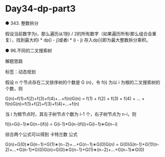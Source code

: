 # Day34-dp-part3

● 343. 整数拆分 

假设当前数字为i，那么遍历从1到i / 2的所有数字（如果遍历所有i那么组合会重复），找到最大的i * dp[i - j]或者i * (i - j) 存入dp[i]即为最大整数拆分乘积。

● 96.不同的二叉搜索树 

解题思路

标签：动态规划

假设 n 个节点存在二叉排序树的个数是 G (n)，令 f(i) 为以 i 为根的二叉搜索树的个数，则

G(n)=f(1)+f(2)+f(3)+f(4)+...+f(n)G(n) = f(1) + f(2) + f(3) + f(4) + ... + f(n)G(n)=f(1)+f(2)+f(3)+f(4)+...+f(n)

当 i 为根节点时，其左子树节点个数为 i-1 个，右子树节点为 n-i，则

f(i)=G(i−1)∗G(n−i)f(i) = G(i-1)*G(n-i)f(i)=G(i−1)∗G(n−i)

综合两个公式可以得到 卡特兰数 公式

G(n)=G(0)∗G(n−1)+G(1)∗(n−2)+...+G(n−1)∗G(0)G(n) = G(0)*G(n-1)+G(1)*(n-2)+...+G(n-1)*G(0)G(n)=G(0)∗G(n−1)+G(1)∗(n−2)+...+G(n−1)∗G(0)

